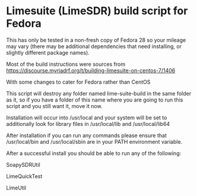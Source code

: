 # Limesuite (LimeSDR) build script for Fedora
This has only be tested in a non-fresh copy of Fedora 28 so your mileage may vary (there may be additional dependencies that need installing, or slightly different package names).

Most of the build instructions were sources from 
https://discourse.myriadrf.org/t/building-limesuite-on-centos-7/1406

With some changes to cater for Fedora rather than CentOS

This script will destroy any folder named lime-suite-build in the same folder as it, so if you have a folder of this name where you are going to run this script and you still want it, move it now.

Installation will occur into /usr/local and your system will be set to additionally look for library files in /usr/local/lib and /usr/local/lib64

After installation if you can run any commands please ensure that /usr/local/bin and /usr/local/sbin are in your PATH environment variable.

After a successful install you should be able to run any of the following:

SoapySDRUtil

LimeQuickTest

LimeUtil
